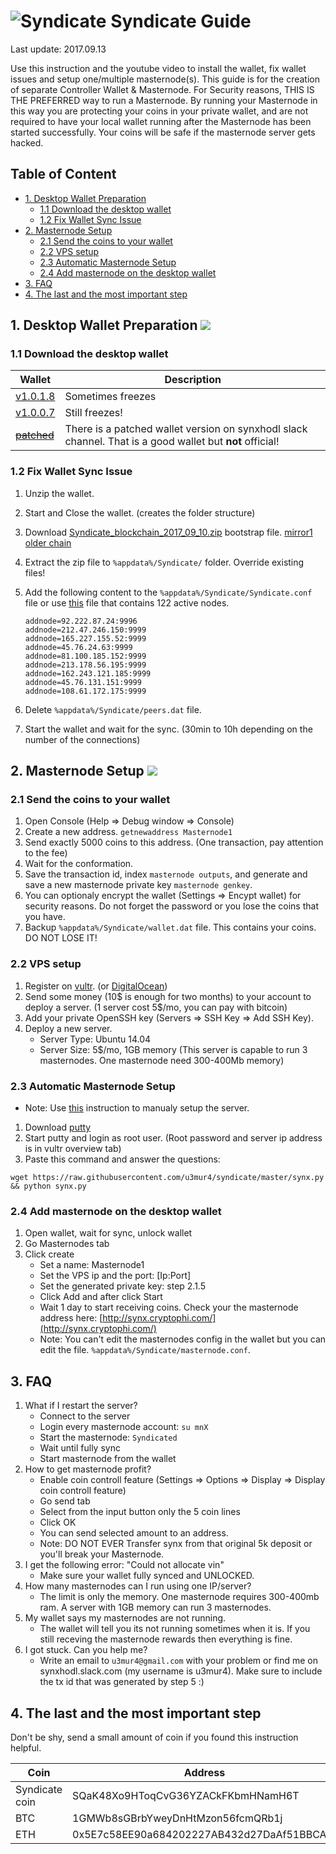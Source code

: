 # ![Syndicate](https://raw.githubusercontent.com/u3mur4/syndicate/master/logo.png) Syndicate Guide
Last update: 2017.09.13

Use this instruction and the youtube video to install the wallet, fix wallet issues and setup one/multiple masternode(s).
This guide is for the creation of separate Controller Wallet & Masternode.
For Security reasons, THIS IS THE PREFERRED way to run a Masternode. By running your Masternode in this way you are protecting
your coins in your private wallet, and are not required to have your local wallet running after the Masternode has been started successfully.
Your coins will be safe if the masternode server gets hacked.

## Table of Content
* [1. Desktop Wallet Preparation](#1-desktop-wallet-preparation)
	* [1.1 Download the desktop wallet](#11-download-the-desktop-wallet)
	* [1.2 Fix Wallet Sync Issue](#12-fix-wallet-sync-issue)
* [2. Masternode Setup](#2-masternode-setup)
	* [2.1 Send the coins to your wallet](#21-send-the-coins-to-your-wallet)
	* [2.2 VPS setup](#22-vps-setup)
	* [2.3 Automatic Masternode Setup](#23-automatic-masternode-setup)
	* [2.4 Add masternode on the desktop wallet](#24-add-masternode-on-the-desktop-wallet)
* [3. FAQ](#3-faq)
* [4. The last and the most important step](#4-the-last-and-the-most-important-step)


## 1. Desktop Wallet Preparation <a href="https://www.youtube.com/watch?v=CtnJlrl-kU0" target="_blank"><img src="http://mupantquat.com/wp-content/plugins/social-profiles-sidebar-widget/iconsets/elegant-media-icons/32x32/youtube.png"></a>

### 1.1 Download the desktop wallet
| Wallet        | Description  |
| --------------| -------------|
| [v1.0.1.8](https://github.com/SyndicateLabs/SyndicateQT/releases/download/v1.0.1.8/Syndicate.exe) | Sometimes freezes
| [v1.0.0.7](https://github.com/SyndicateLabs/SyndicateQT/releases/download/v1.0.0.7/SyndicateQTv1.0.0.7-2016-07-26.zip) | Still freezes!
| [~~patched~~](https://mega.nz/#!srpBkKyL!iUNsdLXDRiimHhkG-iNDFe8tEv5m70L1TWePHFnSkHQ)  | There is a patched wallet version on synxhodl slack channel. That is a good wallet but **not** official!

### 1.2 Fix Wallet Sync Issue
1. Unzip the wallet.
1. Start and Close the wallet. (creates the folder structure)
1. Download [Syndicate_blockchain_2017_09_10.zip](https://transfer.sh/t2Xo2/Syndicate_blockchain_2017_09_10.zip) bootstrap file. [mirror1](https://mega.nz/#!1iYBiSLR!-3UHVqz4X5fjLNBqn65OQTM_9zdl3V_AWhfzDb3meok) [older chain](http://108.61.216.160/cryptochainer.chains/chains/Syndicate_blockchain.zip)
1. Extract the zip file to `%appdata%/Syndicate/` folder. Override existing files!
1. Add the following content to the `%appdata%/Syndicate/Syndicate.conf` file or use [this](https://transfer.sh/14vce1/nodelist_09_10.txt) file that contains 122 active nodes.

    ```
    addnode=92.222.87.24:9996
    addnode=212.47.246.150:9999
    addnode=165.227.155.52:9999
    addnode=45.76.24.63:9999
    addnode=81.100.185.152:9999
    addnode=213.178.56.195:9999
    addnode=162.243.121.185:9999
    addnode=45.76.131.151:9999
    addnode=108.61.172.175:9999
    ```

1. Delete `%appdata%/Syndicate/peers.dat` file.
1. Start the wallet and wait for the sync. (30min to 10h depending on the number of the connections)
	
## 2. Masternode Setup <a href="https://www.youtube.com/watch?v=-Lt-ifQxS-w" target="_blank"><img src="http://mupantquat.com/wp-content/plugins/social-profiles-sidebar-widget/iconsets/elegant-media-icons/32x32/youtube.png"></a>

### 2.1 Send the coins to your wallet
1. Open Console (Help => Debug window => Console)
1. Create a new address. `getnewaddress Masternode1`
1. Send exactly 5000 coins to this address. (One transaction, pay attention to the fee)
1. Wait for the conformation.
1. Save the transaction id, index `masternode outputs`, and generate and save a new masternode private key `masternode genkey`.
1. You can optionaly encrypt the wallet (Settings => Encypt wallet) for security reasons. Do not forget the password or you lose the coins that you have.
1. Backup `%appdata%/Syndicate/wallet.dat` file. This contains your coins. DO NOT LOSE IT!

### 2.2 VPS setup
1. Register on [vultr](https://www.vultr.com/?ref=7205683). (or [DigitalOcean](https://m.do.co/c/93892c483019))
1. Send some money (10$ is enough for two months) to your account to deploy a server. (1 server cost 5$/mo, you can pay with bitcoin)
1. Add your private OpenSSH key (Servers => SSH Key => Add SSH Key).
1. Deploy a new server.
    - Server Type: Ubuntu 14.04  
    - Server Size: 5$/mo, 1GB memory (This server is capable to run 3 masternodes. One masternode need 300-400Mb memory)

### 2.3 Automatic Masternode Setup
- Note: Use [this](https://github.com/u3mur4/syndicate/blob/master/MANUAL_SETUP.md) instruction to manualy setup the server.
1. Download [putty](https://the.earth.li/~sgtatham/putty/latest/w64/putty-64bit-0.70-installer.msi)
1. Start putty and login as root user. (Root password and server ip address is in vultr overview tab)
1. Paste this command and answer the questions:
```
wget https://raw.githubusercontent.com/u3mur4/syndicate/master/synx.py && python synx.py
```

### 2.4 Add masternode on the desktop wallet

1. Open wallet, wait for sync, unlock wallet
1. Go Masternodes tab
1. Click create
	- Set a name: Masternode1
	- Set the VPS ip and the port: [Ip:Port]
	- Set the generated private key: step 2.1.5
	- Click Add and after click Start
	- Wait 1 day to start receiving coins. Check your the masternode address here: [http://synx.cryptophi.com/](http://synx.cryptophi.com/)
	- Note: You can't edit the masternodes config in the wallet but you can edit the file. `%appdata%/Syndicate/masternode.conf`.

## 3. FAQ

1. What if I restart the server?
	- Connect to the server
	- Login every masternode account: `su mnX`
	- Start the masternode: `Syndicated`
	- Wait until fully sync
	- Start masternode from the wallet
1. How to get masternode profit?
	- Enable coin controll feature (Settings => Options => Display => Display coin controll feature)
	- Go send tab
	- Select from the input button only the 5 coin lines
	- Click OK
	- You can send selected amount to an address.
	- Note: DO NOT EVER Transfer synx from that original 5k deposit or you'll break your Masternode.
1. I get the following error: "Could not allocate vin"
	- Make sure your wallet fully synced and UNLOCKED.
1. How many masternodes can I run using one IP/server?
	- The limit is only the memory. One masternode requires 300-400mb ram. A server with 1GB memory can run 3 masternodes.
1. My wallet says my masternodes are not running.
	- The wallet will tell you its not running sometimes when it is. If you still receving the masternode rewards then everything is fine.
1. I got stuck. Can you help me?
	- Write an email to `u3mur4@gmail.com` with your problem or find me on synxhodl.slack.com (my username is u3mur4). Make sure to include the tx id that was generated by step 5 :)

## 4. The last and the most important step

Don't be shy, send a small amount of coin if you found this instruction helpful.

| Coin           | Address  |
| ---------------| ---------|
| Syndicate coin | SQaK48Xo9HToqCvG36YZACkFKbmHNamH6T |
| BTC 			 | 1GMWb8sGBrbYweyDnHtMzon56fcmQRb1j  |
| ETH 			 | 0x5E7c58EE90a684202227AB432d27DaAf51BBCA0f |

	
